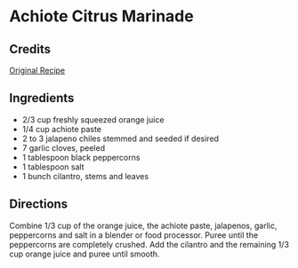 # Achiote Citrus Marinade 

<!-- BEGIN content -->

## Credits

[Original Recipe](http://www.foodtv.com/foodtv/recipe/0,6255,3187,00.html "http://www.foodtv.com/foodtv/recipe/0,6255,3187,00.html")

## Ingredients

- 2/3 cup freshly squeezed orange juice 
- 1/4 cup achiote paste 
- 2 to 3 jalapeno chiles stemmed and seeded if desired 
- 7 garlic cloves, peeled 
- 1 tablespoon black peppercorns 
- 1 tablespoon salt 
- 1 bunch cilantro, stems and leaves

## Directions

Combine 1/3 cup of the orange juice, the achiote paste, jalapenos, garlic, peppercorns and salt in a blender or food processor. Puree until the peppercorns are completely crushed. Add the cilantro and the remaining 1/3 cup orange juice and puree until smooth.

<!-- END content -->


